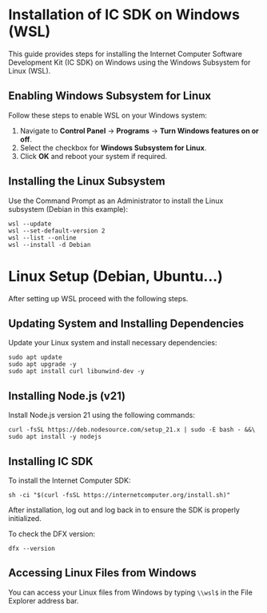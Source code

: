 # Installation of IC SDK on Windows (WSL)

This guide provides steps for installing the Internet Computer Software Development Kit (IC SDK) on Windows using the Windows Subsystem for Linux (WSL).

## Enabling Windows Subsystem for Linux

Follow these steps to enable WSL on your Windows system:

1. Navigate to **Control Panel** → **Programs** → **Turn Windows features on or off**.
2. Select the checkbox for **Windows Subsystem for Linux**.
3. Click **OK** and reboot your system if required.

## Installing the Linux Subsystem

Use the Command Prompt as an Administrator to install the Linux subsystem (Debian in this example):

```shell
wsl --update
wsl --set-default-version 2
wsl --list --online
wsl --install -d Debian
```

# Linux Setup (Debian, Ubuntu...)

After setting up WSL proceed with the following steps.

## Updating System and Installing Dependencies

Update your Linux system and install necessary dependencies:

```shell
sudo apt update
sudo apt upgrade -y
sudo apt install curl libunwind-dev -y
```

## Installing Node.js (v21)

Install Node.js version 21 using the following commands:

```shell
curl -fsSL https://deb.nodesource.com/setup_21.x | sudo -E bash - &&\
sudo apt install -y nodejs
```

## Installing IC SDK

To install the Internet Computer SDK:

```shell
sh -ci "$(curl -fsSL https://internetcomputer.org/install.sh)"
```
After installation, log out and log back in to ensure the SDK is properly initialized.

To check the DFX version:

```shell
dfx --version
```

## Accessing Linux Files from Windows

You can access your Linux files from Windows by typing `\\wsl$` in the File Explorer address bar.
